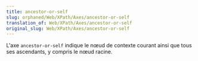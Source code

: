 ```yaml
---
title: ancestor-or-self
slug: orphaned/Web/XPath/Axes/ancestor-or-self
translation_of: Web/XPath/Axes/ancestor-or-self
original_slug: Web/XPath/Axes/ancestor-or-self
---
```


L'axe `ancestor-or-self` indique le nœud de contexte courant ainsi que tous ses ascendants, y compris le nœud racine.
